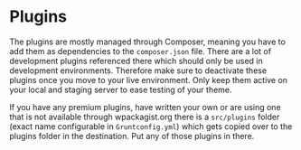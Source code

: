 # Plugins

The plugins are mostly managed through Composer, meaning you have to add them as dependencies to the `composer.json` file. There are a lot of development plugins referenced there which should only be used in development environments. Therefore make sure to deactivate these plugins once you move to your live environment. Only keep them active on your local and staging server to ease testing of your theme.

If you have any premium plugins, have written your own or are using one that is not available through wpackagist.org there is a `src/plugins` folder (exact name configurable in `Gruntconfig.yml`) which gets copied over to the plugins folder in the destination. Put any of those plugins in there.
